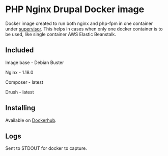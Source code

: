 # PHP Nginx Drupal Docker image
Docker image created to run both nginx and php-fpm in one container under
[supervisor](http://supervisord.org/index.html). This helps in cases when only
one docker container is to be used, like single container AWS Elastic Beanstalk.

## Included
Image base - Debian Buster

Nginx - 1.18.0

Composer - latest

Drush - latest

## Installing
Available on [Dockerhub](https://hub.docker.com/r/bixal/php-nginx-drupal).

## Logs
Sent to STDOUT for docker to capture.
